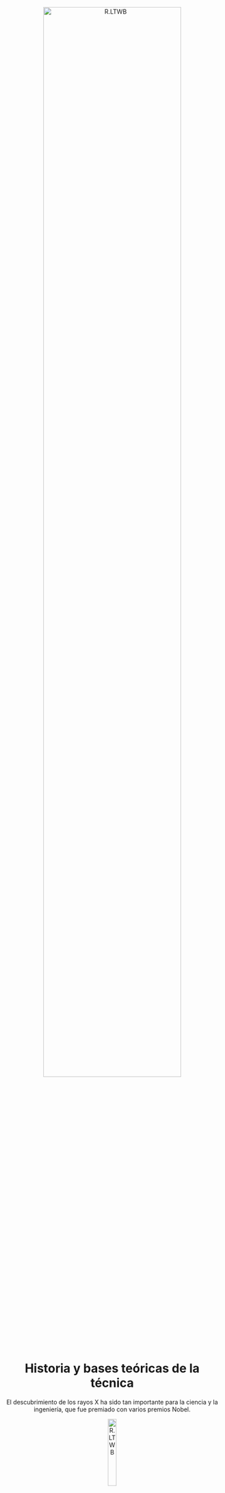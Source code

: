 <div align="center">
   
<div align="center"><a href="https://www.escuelaing.edu.co/es/investigacion-e-innovacion/centro-de-estudios-de-gestion-de-tecnologia-e-innovacion/" target="_blank"><img src="https://github.com/MaterialsCompTools/DRX-MaterialesCristalinos/blob/main/.graph/Logo%20CGTEI%20png.png" alt="R.LTWB" width="80%" border="0" /></a></div>

# Historia y bases teóricas de la técnica

El descubrimiento de los rayos X ha sido tan importante para la ciencia y la ingeniería, que fue premiado con varios premios Nobel.

<div align="center"><a href="https://enlace-academico.escuelaing.edu.co/psc/FORMULARIO/EMPLOYEE/SA/c/EC_LOCALIZACION_RE.LC_FRM_ADMEDCO_FL.GBL" target="_blank"><img src="https://github.com/MaterialsCompTools/DRX-MaterialesCristalinos/blob/main/Secci%C3%B3n00/.graph/Imagen56.jpg" alt="R.LTWB" width="20%" border="0" /></a></div>

</div>

<div align="justify">

## Objetivos

* Conocer cómo fue el descubrimiento de los rayos X por Wilhelm Conrad Röntgen
* Conocer la contribución de Max von Laue en la aplicación de los rayos X
* Conocer cómo la contribución de los Bragg ayudó a conocer las estructuras cristalinas de los materiales.
* Entender qué son los rayos X
* Entender qué es el fenómeno de difracción de rayos X
* Entender qué es la ley de Bragg
* Conocer los equipos de difracción de rayos X y sus partes
*	Conocer cómo luce un difractograma o patrón de difracción de rayos X

## Requerimientos

Ninguno.

## Historia

### Wilhelm Conrad Röntgen

Wilhelm nació en Lennep, Alemania, el 27 de marzo de 1845. Pasó su infancia en los Países Bajos, con sus padres. En 1862 ingresó a la Escuela Técnica de Utrecht, pero al año siguiente lo expulsan por haber dibujado la caricatura de un profesor, por lo que no pudo obtener el certificado de finalización de estudios secundarios. Así, ingresó al Politécnico de Zurich, en Suiza, a estudiar ingeniería mecánica, ya que en esta institución no pedían certificado de estudios superiores, sino que el ingreso era con base a un examen de ingreso. Ahí estudió hasta 1869. Posteriormente hizo el doctorado en Física y fue un excelente investigador y profesor.

</div>

<div align="center">

<div align="center"><img src="https://github.com/MaterialsCompTools/DRX-MaterialesCristalinos/blob/main/Secci%C3%B3n00/.graph/Fig2.jpg" alt="R.LTWB" width="30%" border="0" /></a></div>

</div>

<div align="justify">

Aunque no queda claro cómo ocurrió el descubrimiento de los rayos X, se sabe que por aquella época muchos físicos estaban investigando sobre la naturaleza de los rayos catódicos, por lo que ese sería el caso de Wilhelm. Es probable, entonces, que mientras Wilhelm investigaba al respecto, se haya percatado accidentalmente de la luminiscencia de algún papel fluorescente a cierta distancia del tubo. Se especula que se dio cuenta de que se había topado con algo nuevo y revolucionario, y paso días y noches estudiando el interesante fenómeno.

Lo que teñía las placas fluorescentes eran unos rayos desconocidos que, por no tener nombre, se llamaron simplemente rayos X. Se dice que su investigación fue tan minuciosa, que debieron pasar 17 años para que alguien más hiciera un aporte a aquel descubrimiento.

Su descubrimiento lo llevó a ganar el Premio Nobel en 1901.

</div>

<div align="center">

<div align="center"><img src="https://github.com/MaterialsCompTools/DRX-MaterialesCristalinos/blob/main/Secci%C3%B3n00/.graph/Fig3.jpg" alt="R.LTWB" width="40%" border="0" /></a></div>


</div>

<div align="justify">

### Max von Laue

Max von Laue también nació en Alemania, pero en la ciudad de Pfaffendorf, el 9 de octubre de 1879. Estudió sus últimos años de colegio en Estrasburgo, en un colegio protestante, donde se introdujo en las ciencias exactas. En 1899 ingresó a la universidad a estudiar Matemáticas, Física y Química. Estudió en las universidades de Estrasburgo, Gotinga y Munich. Uno de sus mentores fue Max Planck.

</div>

<div align="center">

<div align="center"><img src="https://github.com/MaterialsCompTools/DRX-MaterialesCristalinos/blob/main/Secci%C3%B3n00/.graph/Fig4.jpg" alt="R.LTWB" width="30%" border="0" /></a></div>

</div>

<div align="justify">

Tuvo varios temas de investigación, entre ellos termodinámica, óptica y teoría de la relatividad. Sin embargo, las contribuciones por las que es más conocido tienen que ver con los rayos X. Por aquella época se creía que los rayos X de Röntgen eran simplemente un tipo de radiación de longitud de onda corta. 

Max von Laue estaba interesado en los fenómenos de interferencia (de ondas, por ejemplo, con rendijas). Teniendo en cuenta que los átomos en la materia se ubican de forma ordenada (en los materiales cristalinos), éstos podrían actuar como rendijas con los que se podía estudiar la interacción con aquellos rayos X. Su hipótesis era que el espaciamiento entre átomos debía superar los $10^{-10}$ m para poder interactuar con rayos X. Su hipótesis se confirmó en 1912, cuando puso a interactuar un haz de rayos X con cristales salinos muy finos, y se obtuvo un patrón de difracción en una placa fotográfica. Así se demostró que los rayos X son de naturaleza similar a la de la luz, pero con longitud de onda mucho más pequeña. Por este descubrimiento, von Laue fue galardonado con el Premio Nobel de Física en 1914.

### William Henry y William Lawrence Bragg

Mientras Max von Laue utilizó un material para desentrañar la naturaleza de los rayos X, W. Henry y W. Lawrence, quienes eran británicos y padre e hijo, utilizaron los rayos X para observar el interior de los cristales. Henry, quien no era Físico sino Matemático y trabajaba en la Universidad de Adelaida, en Australia, se interesó por trabajar con los rayos X, que estaban muy en boga en aquella época. Coincidencialmente, su hijo Lawrence se partió una pierna cuando tenía 5 años justo un año después del descubrimiento de los rayos X por Röntgen, y la fractura fue examinada con estos rayos misteriosos. Eso le habría avivado la curiosidad al respecto a Henry. Después de regresar a Gran Bretaña, Henry comenzó a investigar con su joven hijo, Lawrence, que era bastante inteligente. Ambos trataron de descubrir la naturaleza de los rayos X –Henry pensaba que eran partículas, por su capacidad de ionizar gases-, pero Max von Laue se les adelantó, comprobando que eran ondas.

Para sus investigaciones, Henry hizo fabricar un espectrómetro de rayos X para medir la longitud de onda de este tipo de radiación. Pero Lawrence, su hijo, prefirió usar el equipo para obtener información de los cristales. Hizo esto porque se había dado cuenta de que los rayos X interactuaban con los cristales de forma distinta si se cambiaba el material. Esto le dio a pensar que existen direcciones privilegiadas dentro de un cristal. Con esto, encontraron una relación matemática entre la longitud de onda de los rayos X y las distancias entre planos atómicos, y así, junto con el espectrómetro del padre, los Bragg pudieron desentrañar la naturaleza cristalográfica de muchos materiales.

Ambos recibieron el premio Nobel en 2015. Lawrence, con solo 25 años, sigue siendo la persona más joven en recibir este galardón.

</div>

<div align="center">

<div align="center"><img src="https://github.com/MaterialsCompTools/DRX-MaterialesCristalinos/blob/main/Secci%C3%B3n00/.graph/Fig5.jpg" alt="R.LTWB" width="40%" border="0" /></a></div>

</div>

<div align="justify">

## Bases teóricas de la técnica 

### ¿Qué son los rayos X?

Los rayos X son una radiación electromagnética, que es invisible al ojo humano y es capaz de atravesar cuerpos opacos. Los rayos X son de la misma naturaleza que las ondas de radio, las microondas y la luz visible. Al ser ondas, se representan gráficamente por una función sinusoidal.

</div>

<div align="center">

![Onda_sinusoidal](https://github.com/MaterialsCompTools/DRX-MaterialesCristalinos/blob/main/Secci%C3%B3n00/.graph/Imagen0.png)

</div>

<div align="justify">

Además, tienen las características de una onda:
* Longitud de onda: que es la distancia entre crestas o entre valles.
* Amplitud: que es la distancia entre la cresta y el seno de la onda.
* Frecuencia: que es la cantidad de ondas que pasan por un punto en un tiempo determinado.
* Período: que es el tiempo que tarda una onda en completar un ciclo.

Las diferencias con las otras ondas mencionadas son, además de su procedencia, la longitud de onda, que es mucho más pequeña en los rayos X (del orden de 1000 metros para las ondas de radio; o del orden de los 500 nm para la luz visibile), del orden de las distancias atómicas, es decir, los Angstroms (Å), así como su frecuencia, que es mucho más alta.

## Difracción de rayos X

Estos rayos X interactúan con la materia de diferentes formas: son absorbidos por ella, atenuando el haz transmitido al perder energía por todo tipo de interacciones; son dispersados, es decir, cambian de dirección; son reflejados, es decir, regresan al mismo lugar del que salieron, formando un ángulo igual al incidente; y, por último, son difractados. Esto último quiere decir que **son desviados al atravesar una abertura de espesor comparable a la longitud de la radiación.**

Recuérdese que los materiales cristalinos, a escala nanométrica, pueden ser vistos como formados por planos atómicos apilados entre sí, tal como se esquematiza a continuación.

</div>

<div align="center">

![Plano_grueso](https://github.com/MaterialsCompTools/DRX-MaterialesCristalinos/blob/main/Secci%C3%B3n00/.graph/Imagen1.png)

</div>

<div align="justify">

Estos planos, a su vez, pueden representarse de forma no compacta:

</div>

<div align="center">

![Plano_grueso](https://github.com/MaterialsCompTools/DRX-MaterialesCristalinos/blob/main/Secci%C3%B3n00/.graph/Imagen27.png)

</div>

<div align="justify">

El fenómeno de difracción de los rayos X se da por la interacción de éstos con las aberturas o distancias entre los planos cristalográficos, de valores similares a la longitud de onda de los rayos X. Al ser irradiados sobre la muestra, los rayos X se difractan a ángulos que dependen de las distancias interatómicas. Es decir, el ángulo de difracción o de salida de los rayos X dependerá de los planos con los que interactúe.

Esta es una de las técnicas no destructivas más importante para el análisis de materiales, ya sea que estén en forma de polvo o _bulk_.

## Ley de Bragg

Recordemos que una onda o fenómeno ondulatorio es una propagación en el espacio y en el tiempo de una perturbación oscilatoria, es decir, es un fenómeno regularmente repetido. Las perturbaciones ondulatorias pueden interactuar entre ellas. Cuando las ondas se superponen se habla de una interferencia. Esta superposición da como resultado la suma de las ondas. Sin embargo, esta interferencia puede ser constructiva o destructiva. La interferencia constructiva es cuando al sumar las ondas la onda resultante tiene una amplitud mayor. Por otro lado, la interferencia destructiva es cuando al sumar las ondas éstas se anulan entre sí, produciendo una amplitud menor.

</div>

<div align="center">

![Plano_grueso](https://github.com/MaterialsCompTools/DRX-MaterialesCristalinos/blob/main/Secci%C3%B3n00/Imagen33.jpg)

</div>

<div align="justify">

Cuando los rayos X, que son fenómenos ondulatorios, interactúan con los átomos, éstos reemiten la radiación en diferentes direcciones y con la misma frecuencia. Estos rayos X reemitidos por átomos cercanos interfieren entre ellos, ya sea de forma constructiva o destructiva. Los puntos en los que la interferencia es constructiva se muestra como la zona de intersección de los anillos. Puede apreciarse que existen ángulos privilegiados en los cuales la interferencia es constructiva, siendo en este caso a 45°.

</div>

<div align="center">

![Plano_grueso](https://github.com/MaterialsCompTools/DRX-MaterialesCristalinos/blob/main/Secci%C3%B3n00/Imagen44.png)

</div>

<div align="justify">

La ley de Bragg dice que la interferencia es constructiva cuando la diferencia de fase entre la radiación emitida por diferentes átomos es proporcional a 2π y se expresa según la siguiente ecuación:

</div>

<div align="center">

$2d Sen(\theta) = n \lambda$

</div>

<div align="justify">

Theta es el ángulo de difracción. Es decir, el ángulo al que sale el rayo X.

</div>

<div align="center">

![Bragg_1](https://github.com/MaterialsCompTools/DRX-MaterialesCristalinos/blob/main/Secci%C3%B3n00/.graph/Imagen2.png)

</div>

<div align="justify">

Haciendo la siguiente relación geométrica, podemos sacar la relación entre el ángulo de difracción (θ) y la distancia interplanar d.

</div>

<div align="center">

![Bragg_2](https://github.com/MaterialsCompTools/DRX-MaterialesCristalinos/blob/main/Secci%C3%B3n00/.graph/Imagen3.png)

</div>

<div align="justify">

De la figura anterior podemos extraer el siguiente triángulo rectángulo:

</div>

<div align="center">

![Bragg_2](https://github.com/MaterialsCompTools/DRX-MaterialesCristalinos/blob/main/Secci%C3%B3n00/.graph/Imagen4.png)

</div>

<div align="justify">

Como sabemos, podemos calcular la longitud del cateto rojo con la relación del seno.  El seno de theta es el cateto opuesto sobre la hipotenusa:

</div>

<div align="center">

$Sen(\theta) = \frac{x}{d}$

</div>

Por lo que

<div align="center">

$x = d Sen(\theta)$

</div>

<div align="justify">

Ahora, la ley de Bragg establece que para que la interferencia sea constructiva, debe cumplirse lay de Bragg. O, dicho de otro modo, cuando se cumple la condición de Bragg, que 2dSinTheta es proporcional a la longitud de onda de los rayos X, se produce una interferencia constructiva.

## Cómo se producen los rayos X

Los rayos-X se producen cuando cualquier partícula cargada eléctricamente que se mueve a una velocidad alta se desacelera al encontrarse con un obstáculo (por ejemplo, los electrones). Los rayos X también se producen por las transiciones de los electrones atómicos de un orbital a otro: la luz visible corresponde a transiciones de electrones más externos y los rayos X a los electrones más internos.

El generador convencional del equipo de difracción consiste de un cátodo con un filamento de tungsteno (W) que emite electrones. Los electrones son emitidos por el calentamiento del filamento y el fenómeno se denomina emisión termiónica. Posteriormente, estos electrones son acelerados bajo vacío por acción de una diferencia de potencial o alto voltaje, que se aplica a lo largo del tubo ( ̴30kV). Este haz de electrones, por último, incide sobre un blanco metálico, ánodo o anticátodo (habitualmente Cu o Mo y menos frecuentemente Cr, Fe o Ag).

</div>

<div align="center">

<div align="center"><a href="https://www.escuelaing.edu.co/es/investigacion-e-innovacion/centro-de-estudios-hidraulicos/" target="_blank"><img src="https://github.com/MaterialsCompTools/DRX-MaterialesCristalinos/blob/main/Secci%C3%B3n00/.graph/Imagen5.png" alt="R.LTWB" width="60%" border="0" /></a></div>


</div>

<div align="justify">

Al incidir sobre el ánodo, los electrones que llegan arrancan electrones de las capas más internas de los átomos. El átomo puede existir en el estado excitado por muy poco tiempo, así que la tendencia natural es a que los electrones vuelvan a su estado característico. Lo que sucede es que un electrón de una capa superior cae a llenar el vacío del nivel inferior. Cuando esto ocurre, además, se produce un fotón de rayos X. Estos son los rayos X usados en la medida.

</div>

<div align="center">

<div align="center"><a href="https://www.escuelaing.edu.co/es/investigacion-e-innovacion/centro-de-estudios-hidraulicos/" target="_blank"><img src="https://github.com/MaterialsCompTools/DRX-MaterialesCristalinos/blob/main/Secci%C3%B3n00/.graph/Imagen6.png" alt="R.LTWB" width="60%" border="0" /></a></div>


</div>

<div align="justify">

Si la diferencia de potencial usada es de 30 kV, la velocidad de los electrones es cercana a 1/3 de la velocidad de la luz. Sin embargo, al colisionar con el blanco, la mayoría de la energía cinética de los electrones se disipa como calor, y solamente menos del 1% se convierte en rayos X.

Dentro del tubo se producen muchos rayos X: algunos por la desaceleración de los electrones emitidos, otros son producidos por el ánodo. Los rayos X que se producen por la desaceleración de los electrones emitidos por el filamento de tungsteno producen un espectro continuo de longitudes de ondas, como se ve en la siguiente figura. Además, se muestra el espectro continuo para otros potenciales de aceleración.

</div>

<div align="center">

![Bragg_2](https://github.com/MaterialsCompTools/DRX-MaterialesCristalinos/blob/main/Secci%C3%B3n00/.graph/Imagen7.png)

</div>

<div align="justify">

Los rayos X producidos por el ánodo, es decir, los producidos por la caída de electrones de un nivel a otro para llenar un hueco dejado, producen in espectro discreto de longitudes de onda. **La longitud de onda de los rayos dependerá de la fuente utilizada (o ánodo)**. Las fuentes pueden ser de Cu, Co, Mo, Fe, Cr o Ag. En Colombia son comunes las de Cu y Co.

</div>

<div align="center">

![Bragg_2](https://github.com/MaterialsCompTools/DRX-MaterialesCristalinos/blob/main/Secci%C3%B3n00/.graph/Imagen8.png)

</div>

<div align="justify">

Pueden observarse dos líneas, la $K_{alpha}$ y la $K_{beta}$. Resulta que si ese electrón viene de la capa L a llenar un vacío de electrón dejado en la capa K, entonces el fotón que se produce se llama $K_α$. Si ese electrón viene de la capa M, entonces el fotón que se produce se llama $K_β$ (con una energía levemente menor).

</div>

<div align="center">

<div align="center"><a href="https://www.escuelaing.edu.co/es/investigacion-e-innovacion/centro-de-estudios-hidraulicos/" target="_blank"><img src="https://github.com/MaterialsCompTools/DRX-MaterialesCristalinos/blob/main/Secci%C3%B3n00/.graph/Imagen9.png" alt="R.LTWB" width="40%" border="0" /></a></div>

</div>

<div align="justify">

La longitud de onda de los rayos X depende de la fuente que se use. En la siguiente figura se muestra el espectro discreto para una fuente de cobre (Cu) y para una fuente de molibdeno (Mo). Puede verse que la longitud de onda de los rayos X de la fuente del Cu es más alta que la de los rayos X de la fuente del Mo.

</div>

<div align="center">

![Bragg_2](https://github.com/MaterialsCompTools/DRX-MaterialesCristalinos/blob/main/Secci%C3%B3n00/.graph/Imagen10.gif)

</div>

Además, dependiendo de los niveles energéticos dentro de los orbitales de donde vienen los electrones a llenar el vacío, pueden encontrarse líneas $k_{α1}$ y $k_{α2}$.

</div>

<div align="center">

<div align="center"><img src="https://github.com/MaterialsCompTools/DRX-MaterialesCristalinos/blob/main/Secci%C3%B3n00/.graph/Imagen11.png" alt="R.LTWB" width="40%" border="0" /></a></div>

</div>

El espectro discreto luciría como se ve a continuación:

</div>

<div align="center">

<div align="center"><img src="https://github.com/MaterialsCompTools/DRX-MaterialesCristalinos/blob/main/Secci%C3%B3n00/.graph/Imagen12.png" alt="R.LTWB" width="40%" border="0" /></a></div>

</div>

<div align="justify">

Con el fin de garantizar una longitud de onda determinada o monocromática para las pruebas con rayos X se usan filtros en el tubo. 

## Equipo de rayos X

### Fuente de rayos X

En la siguiente tabla se muestran las longitudes de onda en nm de las diferentes radiaciones. También se muestra el potencial de excitación necesario para producir los rayos X y los filtros utilizados para garantizar una radiación monocromática.

</div>

<div align="center">

<div align="center"><img src="https://github.com/MaterialsCompTools/DRX-MaterialesCristalinos/blob/main/Secci%C3%B3n00/.graph/Imagen13.png" alt="R.LTWB" width="60%" border="0" /></a></div>

</div>

<div align="justify">

### Goniómetros

El goniómetro permite que la fuente de rayos-X y el detector se muevan con respecto a la muestra.

</div>

<div align="center">

![Bragg_2](https://github.com/MaterialsCompTools/DRX-MaterialesCristalinos/blob/main/Secci%C3%B3n00/.graph/Imagen14.jpg)

</div>

<div align="justify">

En rayos X pueden hacerse dos tipos de medidas:

*	Medidas en geometría Bragg-Brentano:

Cuando la distancia entre el detector y la muestra es constante para todo ángulo θ. Es útil para muestras en polvo o muestras masivas.

*	Medidas en geometría asimétrica de Bragg (haz rasante):

Es útil para para películas delgadas o depósitos.

Así luce un equipo de difracción de rayos X. Puede verse la fuente de los rayos X, el portamuestras (con capacidad para 10 muestras) y el detector.

</div>

<div align="center">

![Bragg_2](https://github.com/MaterialsCompTools/DRX-MaterialesCristalinos/blob/main/Secci%C3%B3n00/.graph/Imagen15.png)

</div>

<div align="justify">

El detector recibe los rayos X difractados y los traduce en un patrón de difracción o difractograma. El gráfico muestra cómo varía la intensidad (medida en unidades arbitrarias) con dos veces el ángulo de difracción.

</div>

<div align="center">

![Bragg_2](https://github.com/MaterialsCompTools/DRX-MaterialesCristalinos/blob/main/Secci%C3%B3n00/.graph/Imagen16.png)

</div>

<div align="justify">

## Interacción de los rayos X con la materia

Cuando consideramos un átomo con Z electrones, la amplitud dispersada por él en cierta dirección 2θ, es la suma vectorial de las amplitudes dispersadas por cada electrón en dicha dirección. Se define un factor atómico de dispersión f o factor de forma:

</div>

<div align="center">

$f = \frac{amplitud de la onda dispersada por un átomo}{amplitud de la onda dispersada por un electrón}$

</div>

<div align="justify">

El factor de dispersión depende del ángulo de difracción:

</div>

<div align="center">

$f \approx \frac{Sen(\theta)}{\lambda}$

</div>

<div align="justify">

Al hacer la gráfica, queda algo así:

</div>

<div align="center">

![Otra](https://github.com/MaterialsCompTools/DRX-MaterialesCristalinos/blob/main/Secci%C3%B3n00/.graph/Imagen17.png)

</div>

<div align="justify">

Esto hace que, por lo general, la intensidad de las líneas de difracción tienda a decrecer a medida que el ángulo aumenta, tal como lo vemos en el patrón de difracción de más arriba. 

</div>

<div align="center">

![Otra](https://github.com/MaterialsCompTools/DRX-MaterialesCristalinos/blob/main/Secci%C3%B3n00/.graph/Imagen18.png)

</div>

<div align="justify">

La amplitud de la onda dispersada por un átomo situado en un punto _x_, _y_, _z_ del plano con índices de Miller _(hkl)_ dentro de la celda unitaria se puede escribir:

</div>

<div align="center">

$A e^{i \phi} = f e^{2 \pi i (hu+kv+lw)}$

</div>

<div align="justify">

Donde los valores _u_, _v_, _w_ son los valores del vector de la posición del átomo. La amplitud de la onda resultante dispersada por los átomos de una celda unitaria se denomina FACTOR DE ESTRUCTURA, F.

<div align="center">

![Otra](https://github.com/MaterialsCompTools/DRX-MaterialesCristalinos/blob/main/Secci%C3%B3n00/.graph/Imagen19.png)

</div>

<div align="justify">

Al sumar todas las ondas dispersadas por los N átomos individuales de la celda unitaria, tenemos la siguiente expresión para el factor de estructura.

</div>

<div align="center">

$F_{hkl} = \displaystyle\sum_{1}^{n} f e^{2 \pi i (hu+kv+lw)}$

</div>

<div align="justify">

Para el caso de una celda unitaria cúbica simple, con un átomo en el origen (_u_ = 0, _v_ = 0 y _w_ = 0), el cálculo de F sería como se muestra a continuación:

<div align="center">

![Otra](https://github.com/MaterialsCompTools/DRX-MaterialesCristalinos/blob/main/Secci%C3%B3n00/.graph/Imagen20.png)

$$F_{hkl} = \displaystyle\sum_{1}^{n} f e^{2 \pi i (hu+kv+lw)} = f e^{2 \pi i (0)} = f $$

</div>

<div align="justify">

Por lo que podemos deducir que F es independiente de los índices de Miller _hkl_, por lo que todos los planos difractarán y deben aparecer sus líneas en el difractograma. Ese es el caso del polonio, que exhibe estructura cristalina cúbica simple.

</div>

<div align="center">

![Otra](https://github.com/MaterialsCompTools/DRX-MaterialesCristalinos/blob/main/Secci%C3%B3n00/.graph/Imagen21.png)

</div>

<div align="justify">

Para una celda cúbica centrada en el cuerpo (BCC), para los dos átomos del mismo tipo ubicados en las posiciones 0,0,0 y 1⁄2,1⁄2,1⁄2, el cálculo del valor de F sería así:

</div>

<div align="center">

![Otra](https://github.com/MaterialsCompTools/DRX-MaterialesCristalinos/blob/main/Secci%C3%B3n00/.graph/Imagen22.png)

$$F_{hkl} = \displaystyle\sum_{1}^{n} f e^{2 \pi i (hu+kv+lw)} = f e^{2 \pi i (0)} + f e^{2 \pi i (\frac{h}{2} + \frac{k}{2} + \frac{l}{2})} = f (1 + e^{\pi i (h+k+l)}) $$

</div>

<div align="justify">

Ahora analicemos cómo se comporta F si:
* _h+k+l_ es par
* _h+k+l_ es impar

Recordando que $e^{πi} = -1$

* Entonces, si _h+k+l_ es par

Por ejemplo, con el plano (110) tenemos que _h+k+l=2_

</div>

<div align="center">

$F = f [1 + e^{2 \pi i}] = f [1 + e^{\pi i} e^{\pi i}] = f [1 + (-1 \times -1)] = f [1 + (+1)] = 2f$

</div>

<div align="justify">
   
Esto quiere decir que los planos de esos índices de Miller difractarán y deben aparecer sus líneas en el difractograma.

* Ahora, si _h+k+l_ es impar

Con el plano (111), por ejemplo se tendría que _h+k+l=3_

</div>

<div align="center">

$F = f [1 + e^{3 \pi i}] = f [1 + e^{\pi i} e^{\pi i} e^{\pi i}] = f [1 + (-1 \times -1 \times -1)] = f [1 + (-1)] = 0$

</div>

<div align="justify">

Esto quiere decir que Los planos de esos índices de Miller no difractarán y sus líneas no aparecerán en el difractograma.

Esto pasa, por ejemplo, con el patrón de difracción del hierro, que es BCC a temperatura ambiente. Los planos que difractan son aquellos cuya suma de los índices de Miller son pares:

</div>

<div align="center">

![Otra](https://github.com/MaterialsCompTools/DRX-MaterialesCristalinos/blob/main/Secci%C3%B3n00/.graph/Imagen23.png)

</div>

<div align="justify">

Para una celda cúbica centrada en las caras (FCC), para los cuatro átomos del mismo tipo ubicados en las posiciones 0,0,0; 1⁄2,1⁄2,0; 1⁄2,0,1⁄2; y 0,1⁄2,1⁄2, el cálculo del valor de F sería así:

</div>

<div align="center">

![Otra](https://github.com/MaterialsCompTools/DRX-MaterialesCristalinos/blob/main/Secci%C3%B3n00/.graph/Imagen24.png)

$F_{hkl} = \displaystyle\sum_{1}^{n} f e^{2 \pi i (hu+kv+lw)} = f e^{2 \pi i (0)} + f e^{2 \pi i (\frac{h}{2} + \frac{k}{2})} + f e^{2 \pi i (\frac{h}{2} + \frac{l}{2})} + f e^{2 \pi i (\frac{k}{2} + \frac{l}{2})} = f (1 + e^{\pi i (h+k)} + e^{\pi i (h+l)} + e^{\pi i (k+l)})$

</div>

<div align="justify">

Si los _hkl_ son todos pares o impares (no mezclados):

$F=4f$

Si los _hkl_ están mezclados, siendo al menos uno par o impar:

$F=0$

Esto quiere decir que los planos que difractan en una estructura cristalina FCC son aquellos con índices de Miller pares o impares, sin mezclarse.

Y así luce un patrón de difracción de un material FCC (el cobre). Pueden verse planos difractados con índices de Miller todos impares, como el (111) o todos pares, como los (200) y (220).

</div>

<div align="center">

<div align="center"><img src="https://github.com/MaterialsCompTools/DRX-MaterialesCristalinos/blob/main/Secci%C3%B3n00/.graph/Imagen25.png" alt="R.LTWB" width="80%" border="0" /></a></div>

</div>

<div align="justify">

Para resumir, con estos datos podemos saber qué planos producen y no producen reflexiones para las celdas cúbicas:

* La estructura cristalina cúbica simple difracta todos los planos
* La estructura cristalina BCC sólo difracta aquellos planos con índices de Miller que sumen par
* La estructura cristalina FCC sólo difracta aquellos planos con índices de Miller con paridad no mezclada.

Para cada conjunto de planos se produce entonces la difracción a un ángulo diferente de Bragg. En un difractómetro el ángulo 2θ se varía de forma continua y se usa un detector o contador de centelleo, para que el equipo genere un gráfico en el que aparecen las veces que un plano difracta.

</div>

<div align="center">

![Otra](https://github.com/MaterialsCompTools/DRX-MaterialesCristalinos/blob/main/Secci%C3%B3n00/.graph/Imagen26.png)

</div>

##

<div align="center">
   
   <a href="https://enlace-academico.escuelaing.edu.co/psc/FORMULARIO/EMPLOYEE/SA/c/EC_LOCALIZACION_RE.LC_FRM_ADMEDCO_FL.GBL" target="_blank"><img src="https://github.com/MaterialsCompTools/DRX-MaterialesCristalinos/blob/main/.graph/Logo%20Obtener%20certificado%20PNG.png" alt="R.LTWB" width="260" border="0" /></a>

</div>

##

![Logo botón](https://github.com/MaterialsCompTools/DRX-MaterialesCristalinos/blob/main/.graph/Logo%20cierre%20sección.png)

